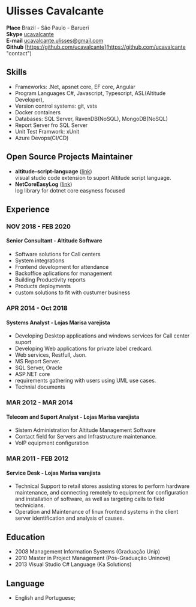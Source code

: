 # Ulisses Cavalcante

**Place**    Brazil - São Paulo - Barueri  
**Skype**   [ucavalcante](skype:ucavalcante?chat "contact")  
**E-mail**  ucavalcante.ulisses@gmail.com  
**Github**  [https://github.com/ucavalcante](https://github.com/ucavalcante "contact")  

## Skills

* Frameworks: .Net, apsnet core, EF core, Angular
* Program Languages C#, Javascript, Typescript, ASL(Altitude Developer),
* Version control systems: git, vsts
* Docker containers
* Databases: SQL Server, RavenDB(NoSQL), MongoDB(NoSQL)
* Report Server fro SQL Server
* Unit Test Framwork: xUnit
* Azure Devops(CI/CD)

## Open Source Projects Maintainer

* **altitude-script-language** ([link](https://marketplace.visualstudio.com/items?itemName=ucavalcante.altitude-script-language "ASL"))  
  visual studio code extension to suport Altitude script language.
* **NetCoreEasyLog** ([link](https://www.nuget.org/packages/NetCoreEasyLog/ "NCEL"))  
  log library for dotnet core easyness focused 

## Experience

### NOV 2018 - FEB 2020

#### Senior Consultant - Altitude Software

* Software solutions for Call centers
* System integrations
* Frontend development for attendance
* Backoffice aplications for management
* Building Productivity reports
* Products deployments
* custom solutions to fit with custumer business

### APR 2014 - Oct 2018

#### Systems Analyst - Lojas Marisa varejista

* Developing Desktop applications and windows services for Call center suport
* Developing Web applications for private label credcard.
* Web services, Restfull, Json.
* MS Report Server.
* SQL Server, Oracle
* ASP.NET core
* requirements gathering with users using UML use cases.
* Technial documents

### MAR 2012 - MAR 2014

#### Telecom and Suport Analyst - Lojas Marisa varejista

* Sistem Administration for Altitude Management Software
* Contact field for Servers and Infrastructure maintenance.
* VoIP equipment configuration

### MAR 2011 - FEB 2012

#### Service Desk - Lojas Marisa varejista

* Technical Support to retail stores assisting stores to perform hardware maintenance, and connecting remotely to equipment for configuration and installation of software, as well as targeting calls to field technicians.
* Operation and Maintenance of linux frontend systems in the client server identification and analysis of causes.

## Education

* 2008 Management Information Systems (Graduação Unip)
* 2010 Master in Project Management (Pós-Graduação Uninove)
* 2013 Visual Studio C# Language (Ka Solutions)

## Language

* English and Portuguese;
